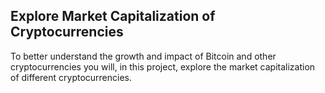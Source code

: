 ## Explore Market Capitalization of Cryptocurrencies

To better understand the growth and impact of Bitcoin and other cryptocurrencies you will, in this project, explore the market capitalization of different cryptocurrencies.
